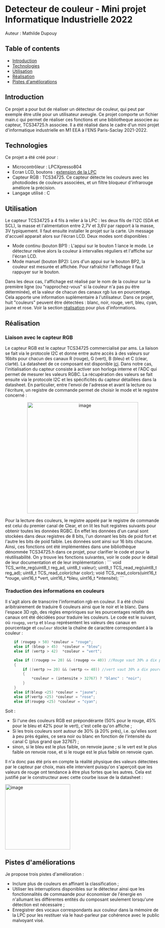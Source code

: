 # Detecteur de couleur - Mini projet Informatique Industrielle 2022
Auteur : Mathilde Dupouy
## Table of contents
* [Introduction](#introduction)
* [Technologies](#technologies)
* [Utilisation](#utilisation)
* [Réalisation](#réalisation)
* [Pistes d'améliorations](#pistes-d'améliorations)

## Introduction
Ce projet a pour but de réaliser un détecteur de couleur, qui peut par exemple être utile pour un utilisateur aveugle.
Ce projet comporte un fichier main.c qui permet de réaliser ces fonctions et une bibliotheque associee au capteur, TCS34725.h associee.
Il a été réalisé dans le cadre d'un mini projet d'informatique industrielle en M1 EEA à l'ENS Paris-Saclay 2021-2022.
	
## Technologies
Ce projet a été créé pour :
* Microcontrôleur : LPCXpresso804
* Ecran LCD, boutons : [extension de la LPC](https://github.com/MathildeDupouy/MiniProjet_detecteurRGB/files/7829053/Schema_Extension_LPC804_v3.pdf)
* Capteur RGB : TCS34725. Ce capteur détecte les couleurs avec les photodiodes de couleurs associées, et un filtre bloqueur d'infrarouge améliore la précision.
* Langage utilisé : C
	
## Utilisation
Le capteur TCS34725 a 4 fils à relier à la LPC : les deux fils de l'I2C (SDA et SCL), la masse et l'alimentation entre 2,7V et 3,6V par rapport à la masse, 3V typiquement.
Il faut ensuite installer le projet sur la carte. Un message d'accueil apparait alors sur l'écran LCD. Deux modes sont disponibles :
* Mode continu (bouton BP1) : L'appui sur le bouton 1 lance le mode. Le détecteur relève alors la couleur à intervalles réguliers et l'affiche sur l'écran LCD.
* Mode manuel (bouton BP2): Lors d'un appui sur le bouton BP2, la couleur est mesurée et affichée. Pour rafraîchir l'affichage il faut rappuyer sur le bouton.

Dans les deux cas, l'affichage est réalisé par le nom de la couleur sur la première ligne (ou "rapprochez-vous" si la couleur n'a pas pu être déterminée), et la valeur de chacun des canaux rgb lus en pourcentage.  Cela apporte une information suplémentaire à l'utilisateur.
Dans ce projet, huit "couleurs" peuvent être détectées : blanc, noir, rouge, vert, bleu, cyan, jaune et rose. Voir la section [réalisation](#réalisation) pour plus d'informations.

## Réalisation
### Liaison avec le capteur RGB
Le capteur RGB est le capteur TCS34725 commercialisé par ams. La liaison se fait via le protocole I2C et donne entre autre accès à des valeurs sur 16bits pour chacun des canaux R (rouge), G (vert), B (bleu) et C (clear, clarté). La datasheet de ce composant est disponible [ici](https://github.com/MathildeDupouy/MiniProjet_detecteurRGB/files/7829053/TCS34725.pdf).
Dans notre cas, l'initialisation du capteur consiste à activer son horloga interne et l'ADC qui permet de mesurer les valeurs RGBC.
La récupération des valeurs se fait ensuite via le protocole I2C et les spécificités du capteur détaillées dans la datasheet. En particulier, entre l'envoi de l'adresse et avant la lecture ou l'écriture, un registre de commande permet de choisir le mode et le registre concerné :
<p align="center">
  <img width="361" alt="image" src="https://user-images.githubusercontent.com/82039222/148555989-f27e20a0-67e4-4e45-aeb0-ce40f7dc0dbd.png">
</p>
Pour la lecture des couleurs, le registre appelé par le registre de commande est celui du premier canal de Clear, et on lit les huit registres suivants pour obtenir toutes les données RGBC. En effet les données d'un canal sont stockées dans deux registres de 8 bits, l'un donnant les bits de poid fort et l'autre les bits de poid faible. Les données sont ainsi sur 16 bits chacune.
Ainsi, ces fonctions ont été implémentées dans une bibliothèque dénommée TCS34725.h dans ce projet, pour clarifier le code et pour la réutilisabilité. On y trouve les fonctions suivantes, voir le code pour le détail de leur documentation et de leur implémentation :
```
void TCS_write_reg(uint8_t reg_ad, uint8_t valeur);
uint8_t TCS_read_reg(uint8_t reg_ad);
uint8_t TCS_read_color(char color);
void TCS_read_colors(uint16_t *rouge, uint16_t *vert, uint16_t *bleu, uint16_t *intensite);
```

### Traduction des informations en couleurs
Il s'agit alors de transcrire l'information rgb en couleur. Il a été choisi aribitrairement de traduire 6 couleurs ainsi que le noir et le blanc. Dans l'espace 3D rgb, des règles empririques sur les pourcentages relatifs des canaux ont été décidées pour traduire les couleurs. Le code est le suivant, où `rougep`, `vertp` et `bleup` représentent les valeurs des canaux en pourcentage et `couleur` stocke la chaîne de caractère correspondant à la couleur :

``` c
	if (rougep > 50) *couleur = "rouge";
	else if (bleup > 45)  *couleur = "bleu";
	else if (vertp > 42)  *couleur = "vert";

	else if ((rougep >= 20) && (rougep <= 40)) //Rouge vaut 30% a dix pourcents pres
	{
		if ((vertp >= 20) && (vertp <= 40)) //vert vaut 30% a dix pourcents pres
		{
			*couleur = (intensite > 32767) ? "blanc" : "noir";
		}
	}
	else if(bleup <25) *couleur = "jaune";
	else if(vertp <25) *couleur = "rose";
	else if(rougep <25) *couleur = "cyan";
```

Soit :
* Si l'une des couleurs RGB est prépondérante (50% pour le rouge, 45% pour le bleu et 42% pour le vert), c'est celle qu'on affiche ;
* Si les trois couleurs sont autour de 30% (à 20% près), i.e. qu'elles sont à peu près égales, ce sera noir ou blanc en fonction de l'intensité du canal C (plus grand que 32767) ;
* sinon, si le bleu est le plus faible, on renvoie jaune ; si le vert est le plus faible on renvoie rose, et si le rouge est le plus faible on renvoie cyan.

Il n'a donc pas été pris en compte la réalité physique des valeurs détectées par le capteur par choix, mais elle intervient puisqu'on s'aperçoit que les valeurs de rouge ont tendance à être plus fortes que les autres. Cela est justifié par le constructeur avec cette courbe issue de la datasheet : 

<img width="212" alt="image" src="https://user-images.githubusercontent.com/82039222/148846415-9f3bed19-08fb-422c-8767-68b015d75d38.png">


## Pistes d'améliorations
Je propose trois pistes d'amélioration :
* Inclure plus de couleurs en affinant la classification ;
* Utiliser les interruptions disponibles sur le détecteur ainsi que les fonctionnalités de commaande pour économiser de l'énergie en n'allumant les différentes entités du composant seulement lorsqu'une détection est nécessaire ;
* Enregistrer des vocaux correspondants aux couleur dans la mémoire de la LPC pour les restituer via le haut-parleur par cohérence avec le public malvoyant visé.
